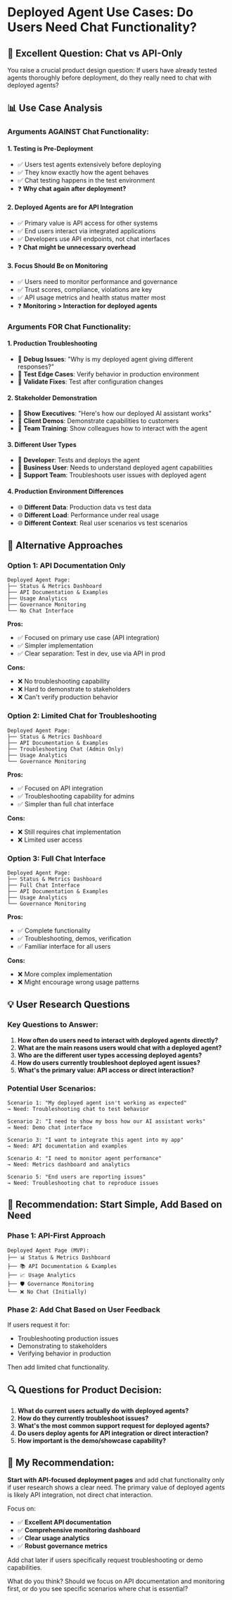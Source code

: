 # Deployed Agent Use Cases: Do Users Need Chat Functionality?

## 🤔 **Excellent Question: Chat vs API-Only**

You raise a crucial product design question: If users have already tested agents thoroughly before deployment, do they really need to chat with deployed agents?

## 📊 **Use Case Analysis**

### **Arguments AGAINST Chat Functionality:**

#### **1. Testing is Pre-Deployment**
- ✅ Users test agents extensively before deploying
- ✅ They know exactly how the agent behaves
- ✅ Chat testing happens in the test environment
- ❓ **Why chat again after deployment?**

#### **2. Deployed Agents are for API Integration**
- ✅ Primary value is API access for other systems
- ✅ End users interact via integrated applications
- ✅ Developers use API endpoints, not chat interfaces
- ❓ **Chat might be unnecessary overhead**

#### **3. Focus Should Be on Monitoring**
- ✅ Users need to monitor performance and governance
- ✅ Trust scores, compliance, violations are key
- ✅ API usage metrics and health status matter most
- ❓ **Monitoring > Interaction for deployed agents**

### **Arguments FOR Chat Functionality:**

#### **1. Production Troubleshooting**
- 🔧 **Debug Issues**: "Why is my deployed agent giving different responses?"
- 🔧 **Test Edge Cases**: Verify behavior in production environment
- 🔧 **Validate Fixes**: Test after configuration changes

#### **2. Stakeholder Demonstration**
- 👥 **Show Executives**: "Here's how our deployed AI assistant works"
- 👥 **Client Demos**: Demonstrate capabilities to customers
- 👥 **Team Training**: Show colleagues how to interact with the agent

#### **3. Different User Types**
- 👤 **Developer**: Tests and deploys the agent
- 👤 **Business User**: Needs to understand deployed agent capabilities
- 👤 **Support Team**: Troubleshoots user issues with deployed agent

#### **4. Production Environment Differences**
- 🌐 **Different Data**: Production data vs test data
- 🌐 **Different Load**: Performance under real usage
- 🌐 **Different Context**: Real user scenarios vs test scenarios

## 🎯 **Alternative Approaches**

### **Option 1: API Documentation Only**
```
Deployed Agent Page:
├── Status & Metrics Dashboard
├── API Documentation & Examples
├── Usage Analytics
├── Governance Monitoring
└── No Chat Interface
```

**Pros:**
- ✅ Focused on primary use case (API integration)
- ✅ Simpler implementation
- ✅ Clear separation: Test in dev, use via API in prod

**Cons:**
- ❌ No troubleshooting capability
- ❌ Hard to demonstrate to stakeholders
- ❌ Can't verify production behavior

### **Option 2: Limited Chat for Troubleshooting**
```
Deployed Agent Page:
├── Status & Metrics Dashboard
├── API Documentation & Examples
├── Troubleshooting Chat (Admin Only)
├── Usage Analytics
└── Governance Monitoring
```

**Pros:**
- ✅ Focused on API integration
- ✅ Troubleshooting capability for admins
- ✅ Simpler than full chat interface

**Cons:**
- ❌ Still requires chat implementation
- ❌ Limited user access

### **Option 3: Full Chat Interface**
```
Deployed Agent Page:
├── Status & Metrics Dashboard
├── Full Chat Interface
├── API Documentation & Examples
├── Usage Analytics
└── Governance Monitoring
```

**Pros:**
- ✅ Complete functionality
- ✅ Troubleshooting, demos, verification
- ✅ Familiar interface for all users

**Cons:**
- ❌ More complex implementation
- ❌ Might encourage wrong usage patterns

## 💡 **User Research Questions**

### **Key Questions to Answer:**
1. **How often do users need to interact with deployed agents directly?**
2. **What are the main reasons users would chat with a deployed agent?**
3. **Who are the different user types accessing deployed agents?**
4. **How do users currently troubleshoot deployed agent issues?**
5. **What's the primary value: API access or direct interaction?**

### **Potential User Scenarios:**
```
Scenario 1: "My deployed agent isn't working as expected"
→ Need: Troubleshooting chat to test behavior

Scenario 2: "I need to show my boss how our AI assistant works"
→ Need: Demo chat interface

Scenario 3: "I want to integrate this agent into my app"
→ Need: API documentation and examples

Scenario 4: "I need to monitor agent performance"
→ Need: Metrics dashboard and analytics

Scenario 5: "End users are reporting issues"
→ Need: Troubleshooting chat to reproduce issues
```

## 🎯 **Recommendation: Start Simple, Add Based on Need**

### **Phase 1: API-First Approach**
```
Deployed Agent Page (MVP):
├── 📊 Status & Metrics Dashboard
├── 📚 API Documentation & Examples
├── 📈 Usage Analytics
├── 🛡️ Governance Monitoring
└── ❌ No Chat (Initially)
```

### **Phase 2: Add Chat Based on User Feedback**
If users request it for:
- Troubleshooting production issues
- Demonstrating to stakeholders
- Verifying behavior in production

Then add limited chat functionality.

## 🔍 **Questions for Product Decision:**

1. **What do current users actually do with deployed agents?**
2. **How do they currently troubleshoot issues?**
3. **What's the most common support request for deployed agents?**
4. **Do users deploy agents for API integration or direct interaction?**
5. **How important is the demo/showcase capability?**

## 💭 **My Recommendation:**

**Start with API-focused deployment pages** and add chat functionality only if user research shows a clear need. The primary value of deployed agents is likely API integration, not direct chat interaction.

Focus on:
- ✅ **Excellent API documentation**
- ✅ **Comprehensive monitoring dashboard**
- ✅ **Clear usage analytics**
- ✅ **Robust governance metrics**

Add chat later if users specifically request troubleshooting or demo capabilities.

What do you think? Should we focus on API documentation and monitoring first, or do you see specific scenarios where chat is essential?

